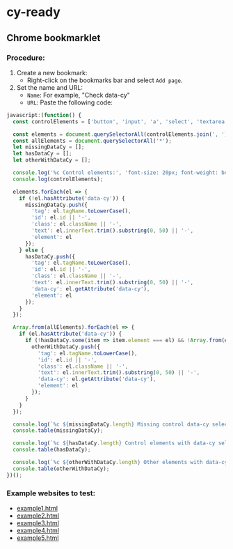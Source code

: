 # cy-ready

## Chrome bookmarklet

### Procedure:

1. Create a new bookmark:
    - Right-click on the bookmarks bar and select `Add page`.
2. Set the name and URL:
    - `Name`: For example, "Check data-cy"
    - `URL`: Paste the following code:

```javascript
javascript:(function() {
  const controlElements = ['button', 'input', 'a', 'select', 'textarea', 'form'];

  const elements = document.querySelectorAll(controlElements.join(', '));
  const allElements = document.querySelectorAll('*');
  let missingDataCy = [];
  let hasDataCy = [];
  let otherWithDataCy = [];

  console.log('%c Control elements:', 'font-size: 20px; font-weight: bold; color: purple;');
  console.log(controlElements);

  elements.forEach(el => {
    if (!el.hasAttribute('data-cy')) {
      missingDataCy.push({
        'tag': el.tagName.toLowerCase(),
        'id': el.id || '-',
        'class': el.className || '-',
        'text': el.innerText.trim().substring(0, 50) || '-',
        'element': el
      });
    } else {
      hasDataCy.push({
        'tag': el.tagName.toLowerCase(),
        'id': el.id || '-',
        'class': el.className || '-',
        'text': el.innerText.trim().substring(0, 50) || '-',
        'data-cy': el.getAttribute('data-cy'),
        'element': el
      });
    }
  });

  Array.from(allElements).forEach(el => {
    if (el.hasAttribute('data-cy')) {
      if (!hasDataCy.some(item => item.element === el) && !Array.from(elements).includes(el)) {
        otherWithDataCy.push({
          'tag': el.tagName.toLowerCase(),
          'id': el.id || '-',
          'class': el.className || '-',
          'text': el.innerText.trim().substring(0, 50) || '-',
          'data-cy': el.getAttribute('data-cy'),
          'element': el
        });
      }
    }
  });

  console.log(`%c ${missingDataCy.length} Missing control data-cy selector:`, 'font-size: 20px; font-weight: bold; color: red;');
  console.table(missingDataCy);

  console.log(`%c ${hasDataCy.length} Control elements with data-cy selector:`, 'font-size: 20px; font-weight: bold; color: green;');
  console.table(hasDataCy);

  console.log(`%c ${otherWithDataCy.length} Other elements with data-cy selector:`, 'font-size: 20px; font-weight: bold; color: blue;');
  console.table(otherWithDataCy);
})();
```

### Example websites to test:

- [example1.html](example1.html)
- [example2.html](example2.html)
- [example3.html](example3.html)
- [example4.html](example4.html)
- [example5.html](example5.html)
